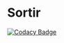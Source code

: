 # Sortir

[![Codacy Badge](https://app.codacy.com/project/badge/Grade/1e491c2c3909437293d27cd6179ac988)](https://www.codacy.com/gh/caliendojulien/Lilian/dashboard?utm_source=github.com&amp;utm_medium=referral&amp;utm_content=caliendojulien/Lilian&amp;utm_campaign=Badge_Grade)